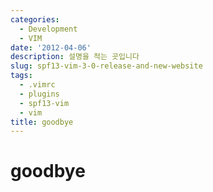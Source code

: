 ```yaml
---
categories:
  - Development
  - VIM
date: '2012-04-06'
description: 설명을 적는 곳입니다
slug: spf13-vim-3-0-release-and-new-website
tags:
  - .vimrc
  - plugins
  - spf13-vim
  - vim
title: goodbye
---
```


# goodbye
